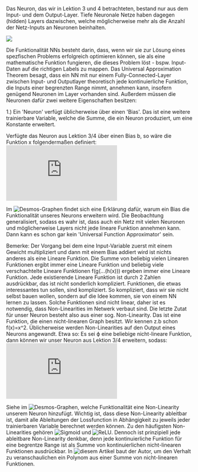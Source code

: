 Das Neuron, das wir in Lektion 3 und 4 betrachteten, bestand nur aus dem Input- und dem Output-Layer. Tiefe Neuronale Netze haben dagegen (hidden) Layers dazwischen, welche möglicherweise mehr als die Anzahl der Netz-Inputs an Neuronen beinhalten.

![](https://miro.medium.com/max/1400/1*KHs1Chs6TCJDTIIQVyIJxg.png)

Die Funktionalität NNs besteht darin, dass, wenn wir sie zur Lösung eines spezfischen Problems erfolgreich optimieren können, sie als eine mathematische Funktion fungieren, die dieses Problem löst - bspw. Input-Daten auf die richtigen Labels zu mappen. Das Universal Approximation Theorem besagt, dass ein NN mit nur einem Fully-Connected-Layer zwischen Input- und Outputlayer theoretisch jede kontinuierliche Funktion, die Inputs einer begrenzten Range nimmt, annehmen kann, insofern genügend Neuronen im Layer vorhanden sind. Außerdem müssen die Neuronen dafür zwei weitere Eigenschaften besitzen:

1.) Ein 'Neuron' verfügt üblicherweise über einen 'Bias'. Das ist eine weitere trainierbare Variable, welche die Summe, die ein Neuron produziert, um eine Konstante erweitert.

Verfügte das Neuron aus Lektion 3/4 über einen Bias b, so wäre die Funktion x folgendermaßen definiert: ![](https://latex.codecogs.com/png.latex?%5Cdpi%7B100%7D%20x%28x_0%2Cw_0%2Cx_1%2Cw_1%2Cb%29%20%3D%20x_0w_0&plus;x_1w_1&plus;b)

Im ![Desmos-Graphen](https://www.desmos.com/calculator/4tezk4zgny) findet sich eine Erklärung dafür, warum ein Bias die Funktionalität unseres Neurons erweitern wird. Die Beobachtung generalisiert, sodass es wahr ist, dass auch ein Netz mit vielen Neuronen und möglicherweise Layers nicht jede lineare Funktion annehmen kann. Dann kann es schon gar kein 'Universal Function Approximator' sein.

Bemerke: Der Vorgang bei dem eine Input-Variable zuerst mit einem Gewicht multipliziert und dann mit einem Bias addiert wird ist nichts anderes als eine Lineare Funktion. Die Summe von beliebig vielen Linearen Funktionen ergibt immer eine Lineare Funktion und beliebig viele verschachtelte Lineare Funktionen
f(g(...(h(x))) ergeben immer eine Lineare Funktion. Jede existierende Lineare Funktion ist durch 2 Zahlen ausdrückbar, das ist nicht sonderlich kompliziert.
Funktionen, die etwas interessantes tun sollen, sind kompliziert. So kompliziert, dass wir sie nicht selbst bauen wollen, sondern auf die Idee kommen, sie von einem NN lernen zu lassen. Solche Funktionen sind nicht linear, daher ist es notwendig, dass Non-Linearities im Netwerk verbaut sind.
Die letzte Zutat für unser Neuron besteht also aus einer sog. Non-Linearity. Das ist eine Funktion, die einen nicht-linearen Graph besitzt. Wir kennen z.b schon f(x)=x^2. Üblicherweise werden Non-Linearities auf den Output eines Neurons angewandt. Etwa so: Es sei ϕ eine beliebige nicht-lineare Funktion, dann können wir unser Neuron aus Lektion 3/4 erweitern, sodass: ![](https://latex.codecogs.com/png.latex?%5Cdpi%7B100%7D%20x%28x_0%2Cw_0%2Cx_1%2Cw_1%2Cb%29%20%3D%20%5Cphi%20%28x_0w_0&plus;x_1w_1&plus;b%29)

Siehe im ![Desmos-Graphen](https://www.desmos.com/calculator/te67ekhyid), welche Funktionalität eine Non-Linearity unserem Neuron hinzufügt.
Wichtig ist, dass diese Non-Linearity ableitbar ist, damit alle Ableitungen der Lossfunction in Abhängigkeit zu jeweils jeder trainierbaren Variable berechnet werden können. Zu den häufigsten Non-Linearities gehören ![Sigmoid](https://en.wikipedia.org/wiki/Sigmoid_function) und ![ReLU](https://en.wikipedia.org/wiki/Rectifier_(neural_networks)). Dennoch ist prinzipiell jede ableitbare Non-Linearity denkbar, denn jede kontinuierliche Funktion für eine begrentze Range ist als Summe von kontinuierlichen nicht-linearen Funktionen ausdrückbar. In ![diesem Artikel](https://towardsdatascience.com/can-neural-networks-really-learn-any-function-65e106617fc6) baut der Autor, um den Verhalt zu veranschaulichen ein Polynom aus einer Summe von nicht-linearen Funktionen.





